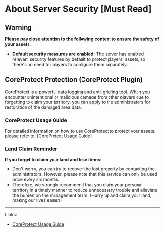 # About Server Security [Must Read]

## Warning
**Please pay close attention to the following content to ensure the safety of your assets:**

- **Default security measures are enabled:** The server has enabled relevant security features by default to protect players' assets, so there's no need for players to configure them separately.

## CoreProtect Protection (CoreProtect Plugin)

CoreProtect is a powerful data logging and anti-griefing tool. When you encounter unintentional or malicious damage from other players due to forgetting to claim your territory, you can apply to the administrators for restoration of the damaged area data.

### CoreProtect Usage Guide
For detailed information on how to use CoreProtect to protect your assets, please refer to: [CoreProtect Usage Guide]

### Land Claim Reminder
**If you forget to claim your land and lose items:**
- Don't worry, you can try to recover the lost property by contacting the administrators. However, please note that this service can only be used once every six months.
- Therefore, we strongly recommend that you claim your personal territory in a timely manner to reduce unnecessary trouble and alleviate the burden on the management team. (Hurry up and claim your land, making our lives easier!)

---

Links:

- [CoreProtect Usage Guide](/en-US/docs/guide/function/coi)